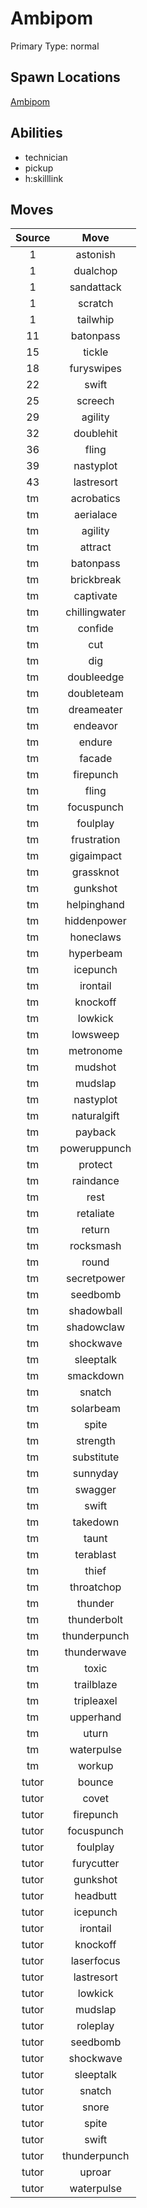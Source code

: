 # Ambipom  
Primary Type: normal  
  
## Spawn Locations  
[Ambipom](/data/spawn_presets/ambipom.md)  
  
## Abilities  
  * technician
  * pickup
  * h:skilllink
  
  
## Moves  
  
| Source | Move |  
|:---:|:---:|  
| 1 | astonish |  
| 1 | dualchop |  
| 1 | sandattack |  
| 1 | scratch |  
| 1 | tailwhip |  
| 11 | batonpass |  
| 15 | tickle |  
| 18 | furyswipes |  
| 22 | swift |  
| 25 | screech |  
| 29 | agility |  
| 32 | doublehit |  
| 36 | fling |  
| 39 | nastyplot |  
| 43 | lastresort |  
| tm | acrobatics |  
| tm | aerialace |  
| tm | agility |  
| tm | attract |  
| tm | batonpass |  
| tm | brickbreak |  
| tm | captivate |  
| tm | chillingwater |  
| tm | confide |  
| tm | cut |  
| tm | dig |  
| tm | doubleedge |  
| tm | doubleteam |  
| tm | dreameater |  
| tm | endeavor |  
| tm | endure |  
| tm | facade |  
| tm | firepunch |  
| tm | fling |  
| tm | focuspunch |  
| tm | foulplay |  
| tm | frustration |  
| tm | gigaimpact |  
| tm | grassknot |  
| tm | gunkshot |  
| tm | helpinghand |  
| tm | hiddenpower |  
| tm | honeclaws |  
| tm | hyperbeam |  
| tm | icepunch |  
| tm | irontail |  
| tm | knockoff |  
| tm | lowkick |  
| tm | lowsweep |  
| tm | metronome |  
| tm | mudshot |  
| tm | mudslap |  
| tm | nastyplot |  
| tm | naturalgift |  
| tm | payback |  
| tm | poweruppunch |  
| tm | protect |  
| tm | raindance |  
| tm | rest |  
| tm | retaliate |  
| tm | return |  
| tm | rocksmash |  
| tm | round |  
| tm | secretpower |  
| tm | seedbomb |  
| tm | shadowball |  
| tm | shadowclaw |  
| tm | shockwave |  
| tm | sleeptalk |  
| tm | smackdown |  
| tm | snatch |  
| tm | solarbeam |  
| tm | spite |  
| tm | strength |  
| tm | substitute |  
| tm | sunnyday |  
| tm | swagger |  
| tm | swift |  
| tm | takedown |  
| tm | taunt |  
| tm | terablast |  
| tm | thief |  
| tm | throatchop |  
| tm | thunder |  
| tm | thunderbolt |  
| tm | thunderpunch |  
| tm | thunderwave |  
| tm | toxic |  
| tm | trailblaze |  
| tm | tripleaxel |  
| tm | upperhand |  
| tm | uturn |  
| tm | waterpulse |  
| tm | workup |  
| tutor | bounce |  
| tutor | covet |  
| tutor | firepunch |  
| tutor | focuspunch |  
| tutor | foulplay |  
| tutor | furycutter |  
| tutor | gunkshot |  
| tutor | headbutt |  
| tutor | icepunch |  
| tutor | irontail |  
| tutor | knockoff |  
| tutor | laserfocus |  
| tutor | lastresort |  
| tutor | lowkick |  
| tutor | mudslap |  
| tutor | roleplay |  
| tutor | seedbomb |  
| tutor | shockwave |  
| tutor | sleeptalk |  
| tutor | snatch |  
| tutor | snore |  
| tutor | spite |  
| tutor | swift |  
| tutor | thunderpunch |  
| tutor | uproar |  
| tutor | waterpulse |  
  
